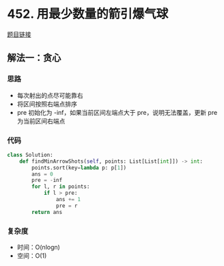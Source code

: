# 452. 用最少数量的箭引爆气球

[题目链接](https://leetcode.cn/problems/minimum-number-of-arrows-to-burst-balloons/description)

## 解法一：贪心

### 思路

- 每次射出的点尽可能靠右
- 将区间按照右端点排序
- pre 初始化为 -inf，如果当前区间左端点大于 pre，说明无法覆盖，更新 pre 为当前区间右端点

### 代码

```py
class Solution:
    def findMinArrowShots(self, points: List[List[int]]) -> int:
        points.sort(key=lambda p: p[1])
        ans = 0
        pre = -inf
        for l, r in points:
            if l > pre:
                ans += 1
                pre = r
        return ans
```

### 复杂度

- 时间：O(nlogn)
- 空间：O(1)
